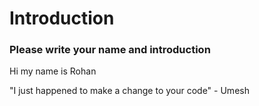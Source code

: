 # Introduction

### Please write your name and introduction

Hi my name is Rohan

"I just happened to make a change to your code" - Umesh
